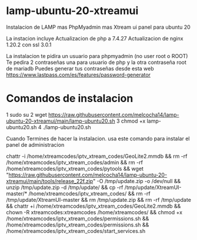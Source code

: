 # lamp-ubuntu-20-xtreamui

Instalacion de LAMP mas PhpMyadmin mas Xtream ui panel para ubuntu 20

La instacion incluye 
Actualizacion de php a 7.4.27
Actualizacion de nginx 1.20.2 con ssl 3.0.1


La instalacion te pidira un usuario para phpmyadmin (no user root o ROOT)
Te pedira 2 contraseñas una para usuario de php y la otra contraseña root de mariadb
Puedes generar tus contraseñas desde esta web
https://www.lastpass.com/es/features/password-generator

# Comandos de instalacion
1 sudo su
2 wget https://raw.githubusercontent.com/melcocha14/lamp-ubuntu-20-xtreamui/main/lamp-ubuntu20.sh
3 chmod +x lamp-ubuntu20.sh
4 ./lamp-ubuntu20.sh


Cuando Termines de hacer la instalacion. usa este comando para instalar el panel de administracion


chattr -i /home/xtreamcodes/iptv_xtream_codes/GeoLite2.mmdb && rm -rf /home/xtreamcodes/iptv_xtream_codes/admin && rm -rf /home/xtreamcodes/iptv_xtream_codes/pytools && wget "https://raw.githubusercontent.com/melcocha14/lamp-ubuntu-20-xtreamui/main/tools/release_22f.zip" -O /tmp/update.zip -o /dev/null && unzip /tmp/update.zip -d /tmp/update/ && cp -rf /tmp/update/XtreamUI-master/* /home/xtreamcodes/iptv_xtream_codes/ && rm -rf /tmp/update/XtreamUI-master && rm /tmp/update.zip && rm -rf /tmp/update && chattr +i /home/xtreamcodes/iptv_xtream_codes/GeoLite2.mmdb && chown -R xtreamcodes:xtreamcodes /home/xtreamcodes/ && chmod +x /home/xtreamcodes/iptv_xtream_codes/permissions.sh && /home/xtreamcodes/iptv_xtream_codes/permissions.sh && /home/xtreamcodes/iptv_xtream_codes/start_services.sh